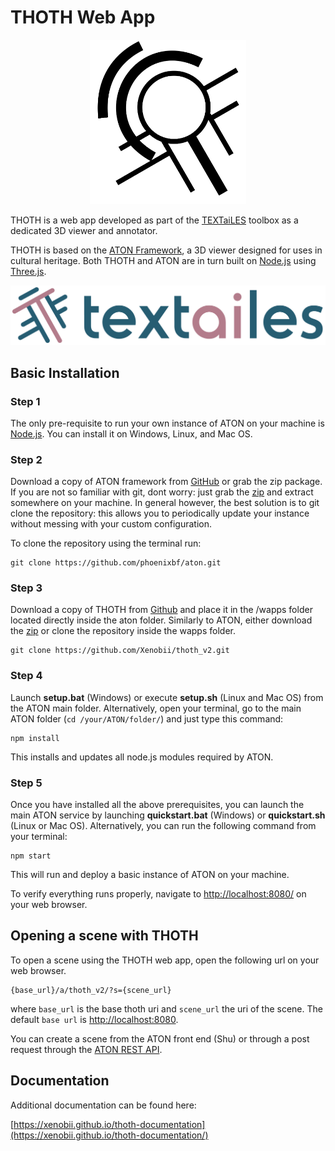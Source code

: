 # THOTH Web App

<p align="center">
    <a href = "https://github.com/Xenobii/thoth_v2" target="_blank">
        <img src="res/thoth-logo.png" alt="THOTH" width="250"/>
    </a>
</p>

THOTH is a web app developed as part of the [TEXTaiLES](https://www.echoes-eccch.eu/textailes/) toolbox as a dedicated 3D viewer and annotator.

THOTH is based on the [ATON Framework](https://osiris.itabc.cnr.it/aton/), a 3D viewer designed for uses in cultural heritage. Both THOTH and ATON are in turn built on [Node.js](https://nodejs.org/en) using [Three.js](https://threejs.org/).

<p align="center">
    <a href = "https://www.echoes-eccch.eu/textailes/" target="_blank">
        <img src="res/Logo-Textailes-Colour-RGB-Hor.png" alt="TEXTaiLES" width="800"/>
    </a>
</p>

## Basic Installation

### Step 1
The only pre-requisite to run your own instance of ATON on your machine is [Node.js](https://nodejs.org/). You can install it on Windows, Linux, and Mac OS.

### Step 2
Download a copy of ATON framework from [GitHub](https://github.com/phoenixbf/aton) or grab the zip package. If you are not so familiar with git, dont worry: just grab the [zip](https://codeload.github.com/phoenixbf/aton/zip/refs/heads/master) and extract somewhere on your machine. In general however, the best solution is to git clone the repository: this allows you to periodically update your instance without messing with your custom configuration.

To clone the repository using the terminal run:
```
git clone https://github.com/phoenixbf/aton.git
``` 


### Step 3
Download a copy of THOTH from [Github](https://github.com/Xenobii/thoth_v2) and place it in the /wapps folder located directly inside the aton folder. Similarly to ATON, either download the [zip](https://github.com/Xenobii/thoth_v2) or clone the repository inside the wapps folder. 
```
git clone https://github.com/Xenobii/thoth_v2.git
```

### Step 4
Launch **setup.bat** (Windows) or execute **setup.sh** (Linux and Mac OS) from the ATON main folder. Alternatively, open your terminal, go to the main ATON folder (`cd /your/ATON/folder/`) and just type this command:

```
npm install
```

This installs and updates all node.js modules required by ATON.

### Step 5
Once you have installed all the above prerequisites, you can launch the main ATON service by launching **quickstart.bat** (Windows) or **quickstart.sh** (Linux or Mac OS). Alternatively, you can run the following command from your terminal:
```
npm start
```

This will run and deploy a basic instance of ATON on your machine.

To verify everything runs properly, navigate to [http://localhost:8080/](http://localhost:8080/) on your web browser. 

## Opening a scene with THOTH

To open a scene using the THOTH web app, open the following url on your web browser.

```
{base_url}/a/thoth_v2/?s={scene_url}
```

where `base_url` is the base thoth uri and `scene_url` the uri of the scene. The default `base url` is [http://localhost:8080](http://localhost:8080).

You can create a scene from the ATON front end (Shu) or through a post request through the [ATON REST API](../api/rest.md).

## Documentation

Additional documentation can be found here: 

[https://xenobii.github.io/thoth-documentation](https://xenobii.github.io/thoth-documentation/)